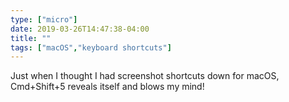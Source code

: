 ```yaml
---
type: ["micro"]
date: 2019-03-26T14:47:38-04:00
title: ""
tags: ["macOS","keyboard shortcuts"]
---
```

Just when I thought I had screenshot shortcuts down for macOS, Cmd+Shift+5 reveals itself and blows my mind!

